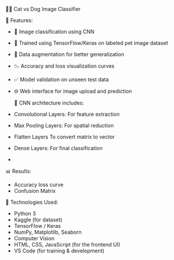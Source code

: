  🐶🐱 Cat vs Dog Image Classifier

📌 Features:

- 📂 Image classification using CNN
- 🧠 Trained using TensorFlow/Keras on labeled pet image dataset
- 🔁 Data augmentation for better generalization
- 📉 Accuracy and loss visualization curves
- ✅ Model validation on unseen test data
- 🌐 Web interface for image upload and prediction
  
  🧠 CNN architecture includes:

- Convolutional Layers: For feature extraction
- Max Pooling Layers: For spatial reduction
- Flatten Layers To convert matrix to vector
- Dense Layers: For final classification
- 
📊 Results:

- Accuracy loss curve
- Confusion Matrix
  
🔧 Technologies Used:

- Python 3
- Kaggle (for dataset)
- TensorFlow / Keras
- NumPy, Matplotlib, Seaborn
- Computer Vision
- HTML, CSS, JavaScript (for the frontend UI)
- VS Code (for training & development)

